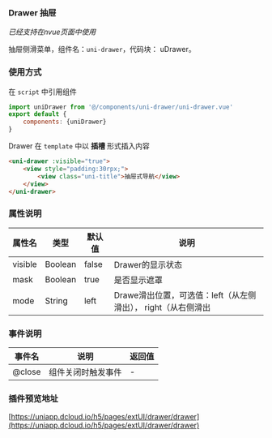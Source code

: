 ### Drawer 抽屉
*已经支持在nvue页面中使用*

抽屉侧滑菜单，组件名：``uni-drawer``，代码块： uDrawer。

### 使用方式

在 ``script`` 中引用组件 

```javascript
import uniDrawer from '@/components/uni-drawer/uni-drawer.vue'
export default {
    components: {uniDrawer}
}
```

Drawer 在 ``template`` 中以 **插槽** 形式插入内容

```html
<uni-drawer :visible="true">
    <view style="padding:30rpx;">
        <view class="uni-title">抽屉式导航</view>
    </view>
</uni-drawer>
```

### 属性说明

|属性名	|类型		|默认值	|说明															|
|---	|----		|---	|---															|
|visible|Boolean	|false	|Drawer的显示状态												|
|mask	|Boolean	|true	|是否显示遮罩													|
|mode	|String		|left	|Drawe滑出位置，可选值：left（从左侧滑出）， right（从右侧滑出	|

### 事件说明

|事件名	|说明				|返回值	|
|---	|----				|---	|
|@close	|组件关闭时触发事件	|-		|

### 插件预览地址

[https://uniapp.dcloud.io/h5/pages/extUI/drawer/drawer](https://uniapp.dcloud.io/h5/pages/extUI/drawer/drawer)